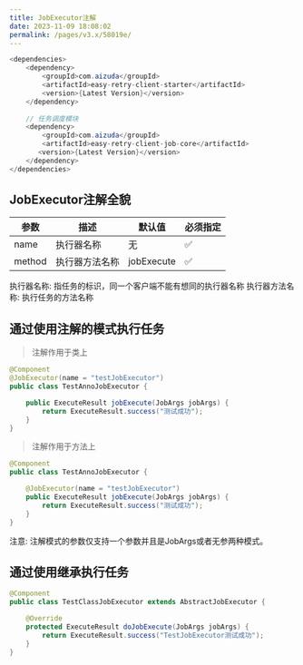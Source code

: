 ```yaml
---
title: JobExecutor注解
date: 2023-11-09 18:08:02
permalink: /pages/v3.x/58019e/
---
```


```java
<dependencies>
    <dependency>
        <groupId>com.aizuda</groupId>
        <artifactId>easy-retry-client-starter</artifactId>
        <version>{Latest Version}</version>
    </dependency>
    
    // 任务调度模块
    <dependency>
        <groupId>com.aizuda</groupId>
        <artifactId>easy-retry-client-job-core</artifactId>
       <version>{Latest Version}</version>
    </dependency>
</dependencies>
```

## JobExecutor注解全貌

| 参数                  | 描述      | 默认值                   | 必须指定 |
| --------------------- |---------| --------------------- |------|
| name                 | 执行器名称   | 无                     | ✅    |
| method               | 执行器方法名称 | jobExecute            | ✅      |

执行器名称: 指任务的标识，同一个客户端不能有想同的执行器名称
执行器方法名称: 执行任务的方法名称

## 通过使用注解的模式执行任务

> 注解作用于类上
```java
@Component
@JobExecutor(name = "testJobExecutor")
public class TestAnnoJobExecutor {

    public ExecuteResult jobExecute(JobArgs jobArgs) {
        return ExecuteResult.success("测试成功");
    }
}
```

> 注解作用于方法上
```java
@Component
public class TestAnnoJobExecutor {

    @JobExecutor(name = "testJobExecutor")
    public ExecuteResult jobExecute(JobArgs jobArgs) {
        return ExecuteResult.success("测试成功");
    }
}
```

注意: 注解模式的参数仅支持一个参数并且是JobArgs或者无参两种模式。

## 通过使用继承执行任务

```java
@Component
public class TestClassJobExecutor extends AbstractJobExecutor {

    @Override
    protected ExecuteResult doJobExecute(JobArgs jobArgs) {
        return ExecuteResult.success("TestJobExecutor测试成功");
    }
}
```


